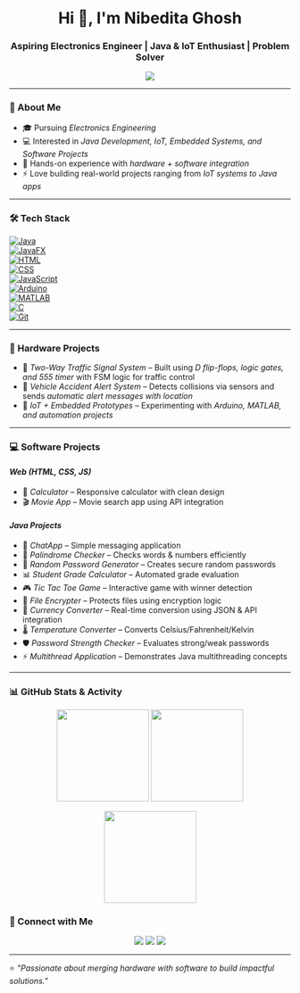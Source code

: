 <!-- Stylish GitHub Portfolio README -->

<h1 align="center">Hi 👋, I'm Nibedita Ghosh</h1>
<h3 align="center">Aspiring Electronics Engineer | Java & IoT Enthusiast | Problem Solver</h3>

<p align="center">
  <img src="https://readme-typing-svg.herokuapp.com?size=22&duration=4000&color=FF5733&center=true&vCenter=true&width=600&lines=Electronics+Engineer;Java+Developer;IoT+Innovator;Passionate+Learner;Always+Exploring+Tech">
</p>

---

### 🌱 About Me
- 🎓 Pursuing *Electronics Engineering*  
- 💻 Interested in *Java Development, IoT, Embedded Systems, and Software Projects*  
- 🚀 Hands-on experience with *hardware + software integration*  
- ⚡ Love building real-world projects ranging from *IoT systems to Java apps*  

---

### 🛠 Tech Stack  

[![Java](https://img.shields.io/badge/Java-ED8B00?style=for-the-badge&logo=openjdk&logoColor=white)](https://www.oracle.com/java/)  
[![JavaFX](https://img.shields.io/badge/JavaFX-3776AB?style=for-the-badge&logo=java&logoColor=white)](https://openjfx.io/)  
[![HTML](https://img.shields.io/badge/HTML-E34F26?style=for-the-badge&logo=html5&logoColor=white)](https://developer.mozilla.org/en-US/docs/Web/HTML)  
[![CSS](https://img.shields.io/badge/CSS-1572B6?style=for-the-badge&logo=css3&logoColor=white)](https://developer.mozilla.org/en-US/docs/Web/CSS)  
[![JavaScript](https://img.shields.io/badge/JavaScript-F7DF1E?style=for-the-badge&logo=javascript&logoColor=black)](https://developer.mozilla.org/en-US/docs/Web/JavaScript)  
[![Arduino](https://img.shields.io/badge/Arduino-00979D?style=for-the-badge&logo=arduino&logoColor=white)](https://www.arduino.cc/)  
[![MATLAB](https://img.shields.io/badge/MATLAB-FF8000?style=for-the-badge&logoColor=white)](https://www.mathworks.com/products/matlab.html)  
[![C](https://img.shields.io/badge/C-00599C?style=for-the-badge&logo=c&logoColor=white)](https://en.cppreference.com/w/c/language)  
[![Git](https://img.shields.io/badge/Git-F05032?style=for-the-badge&logo=git&logoColor=white)](https://git-scm.com/)

</p>

---

### 🔬 Hardware Projects
- 🚦 *Two-Way Traffic Signal System* – Built using *D flip-flops, logic gates, and 555 timer* with FSM logic for traffic control  
- 🚗 *Vehicle Accident Alert System* – Detects collisions via sensors and sends *automatic alert messages with location*  
- 🔋 *IoT + Embedded Prototypes* – Experimenting with *Arduino, MATLAB, and automation projects*  

---

### 💻 Software Projects
#### *Web (HTML, CSS, JS)*
- 🧮 *Calculator* – Responsive calculator with clean design  
- 🎬 *Movie App* – Movie search app using API integration  

#### *Java Projects*
- 💬 *ChatApp* – Simple messaging application  
- 🔄 *Palindrome Checker* – Checks words & numbers efficiently  
- 🔑 *Random Password Generator* – Creates secure random passwords  
- 📊 *Student Grade Calculator* – Automated grade evaluation  
- 🎮 *Tic Tac Toe Game* – Interactive game with winner detection  
- 🔐 *File Encrypter* – Protects files using encryption logic  
- 💱 *Currency Converter* – Real-time conversion using JSON & API integration  
- 🌡 *Temperature Converter* – Converts Celsius/Fahrenheit/Kelvin  
- 🛡 *Password Strength Checker* – Evaluates strong/weak passwords  
- ⚡ *Multithread Application* – Demonstrates Java multithreading concepts  

---

### 📊 GitHub Stats & Activity

<p align="center">
  <!-- Overall Stats -->
  <img src="https://github-readme-stats.vercel.app/api?username=nibedita1503&show_icons=true&theme=tokyonight&hide_border=true&count_private=true" height="165" />
  
  <!-- Streak Stats -->
  <img src="https://streak-stats.demolab.com?user=nibedita1503&theme=tokyonight&hide_border=true" height="165" />
</p>

<p align="center">
  <!-- Languages -->
  <img src="https://github-readme-stats.vercel.app/api/top-langs/?username=nibedita1503&layout=compact&theme=tokyonight&hide_border=true" height="165" />
</p>

### 🤝 Connect with Me
<p align="center">
  <a href="mailto:your-email@gmail.com"><img src="https://img.shields.io/badge/Email-D14836?style=for-the-badge&logo=gmail&logoColor=white"/></a>
  <a href="[https://www.linkedin.com/in/nibedita-ghosh-8460b7319]"><img src="https://img.shields.io/badge/LinkedIn-0A66C2?style=for-the-badge&logo=linkedin&logoColor=white"/></a>
  <a href="https://github.com/nibedita1503"><img src="https://img.shields.io/badge/GitHub-333333?style=for-the-badge&logo=github&logoColor=white"/></a>
</p>

---

⭐ *"Passionate about merging hardware with software to build impactful solutions."*
